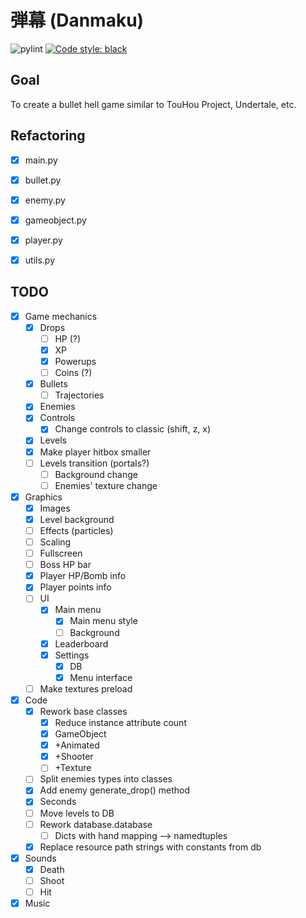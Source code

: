 # 弾幕 (Danmaku)
![pylint](https://img.shields.io/badge/PyLint-9.64-yellow?logo=python&logoColor=white)
[![Code style: black](https://img.shields.io/badge/code%20style-black-000000.svg)](https://github.com/psf/black)

## Goal
To create a bullet hell game similar to TouHou Project, Undertale, etc.

## Refactoring
- [x] main.py
- [x] bullet.py
- [x] enemy.py
- [x] gameobject.py
- [x] player.py
- [x] utils.py


## TODO

- [x] Game mechanics
  - [x] Drops
      - [ ] HP (?)
    - [x] XP
    - [x] Powerups
    - [ ] Coins (?)
  - [x] Bullets
    - [ ] Trajectories
  - [x] Enemies
  - [x] Controls
    - [x] Change controls to classic (shift, z, x)
  - [x] Levels
  - [x] Make player hitbox smaller
  - [ ] Levels transition (portals?)
    - [ ] Background change
    - [ ] Enemies' texture change
- [x] Graphics
  - [x] Images
  - [x] Level background
  - [ ] Effects (particles)
  - [ ] Scaling
  - [ ] Fullscreen
  - [ ] Boss HP bar
  - [x] Player HP/Bomb info
  - [x] Player points info
  - [ ] UI
    - [x] Main menu
      - [x] Main menu style
      - [ ] Background
    - [x] Leaderboard
    - [x] Settings
      - [x] DB
      - [x] Menu interface
  - [ ] Make textures preload
- [x] Code
  - [x] Rework base classes
    - [x] Reduce instance attribute count
    - [x] GameObject
    - [x] +Animated
    - [x] +Shooter
    - [ ] +Texture
  - [ ] Split enemies types into classes
  - [x] Add enemy generate_drop() method
  - [x] Seconds
  - [ ] Move levels to DB
  - [ ] Rework database.database
    - [ ] Dicts with hand mapping --> namedtuples
  - [x] Replace resource path strings with constants from db
- [x] Sounds
  - [x] Death
  - [ ] Shoot
  - [ ] Hit
- [x] Music
